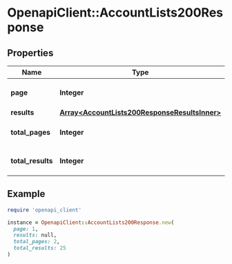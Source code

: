 # OpenapiClient::AccountLists200Response

## Properties

| Name | Type | Description | Notes |
| ---- | ---- | ----------- | ----- |
| **page** | **Integer** |  | [optional][default to 0] |
| **results** | [**Array&lt;AccountLists200ResponseResultsInner&gt;**](AccountLists200ResponseResultsInner.md) |  | [optional] |
| **total_pages** | **Integer** |  | [optional][default to 0] |
| **total_results** | **Integer** |  | [optional][default to 0] |

## Example

```ruby
require 'openapi_client'

instance = OpenapiClient::AccountLists200Response.new(
  page: 1,
  results: null,
  total_pages: 2,
  total_results: 25
)
```

